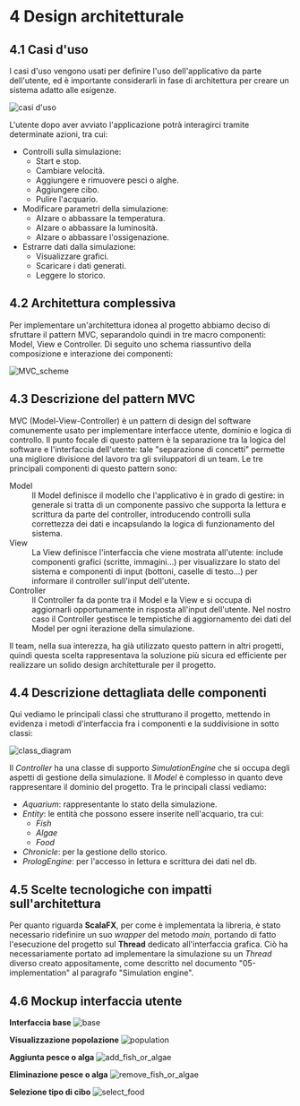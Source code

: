 # 4 Design architetturale

## 4.1 Casi d'uso
I casi d'uso vengono usati per definire l'uso dell'applicativo da parte dell'utente, ed è importante considerarli in fase di architettura per creare un sistema adatto alle esigenze.

![casi d'uso](img/casi_d_uso.png)

L'utente dopo aver avviato l'applicazione potrà interagirci tramite determinate azioni, tra cui:
- Controlli sulla simulazione:
  - Start e stop.
  - Cambiare velocità.
  - Aggiungere e rimuovere pesci o alghe.
  - Aggiungere cibo.
  - Pulire l'acquario.
- Modificare parametri della simulazione:
  - Alzare o abbassare la temperatura.
  - Alzare o abbassare la luminosità.
  - Alzare o abbassare l'ossigenazione.
- Estrarre dati dalla simulazione:
  - Visualizzare grafici.
  - Scaricare i dati generati.
  - Leggere lo storico.

## 4.2 Architettura complessiva

Per implementare un'architettura idonea al progetto abbiamo deciso di sfruttare il pattern MVC, separandolo quindi in tre macro componenti: Model, View e Controller. Di seguito uno schema riassuntivo della composizione e interazione dei componenti:

![MVC_scheme](img/MVC_scheme.png)

## 4.3 Descrizione del pattern MVC

MVC (Model-View-Controller) è un pattern di design del software comunemente usato per implementare interfacce utente, dominio e logica di controllo. Il punto focale di questo pattern è la separazione tra la logica del software e l'interfaccia dell'utente: tale "separazione di concetti" permette una migliore divisione del lavoro tra gli sviluppatori di un team. Le tre principali componenti di questo pattern sono:
<dl>
	<dt>Model</dt>
	<dd>
		Il Model definisce il modello che l'applicativo è in grado di gestire: in generale si tratta di un componente passivo che supporta la lettura e scrittura da parte del controller, introducendo controlli sulla correttezza dei dati e incapsulando la logica di funzionamento del sistema.
	</dd>
	<dt>View</dt>
	<dd>
		La View definisce l'interfaccia che viene mostrata all'utente: include componenti grafici (scritte, immagini...) per visualizzare lo stato del sistema e componenti di input (bottoni, caselle di testo...) per informare il controller sull'input dell'utente.
	</dd>
	<dt>Controller</dt>
	<dd>
		Il Controller fa da ponte tra il Model e la View e si occupa di aggiornarli opportunamente in risposta all'input dell'utente. Nel nostro caso il Controller gestisce le tempistiche di aggiornamento dei dati del Model per ogni iterazione della simulazione.
	</dd>
</dl>

Il team, nella sua interezza, ha già utilizzato questo pattern in altri progetti, quindi questa scelta rappresentava la soluzione più sicura ed efficiente per realizzare un solido design architetturale per il progetto.

## 4.4 Descrizione dettagliata delle componenti

Qui vediamo le principali classi che strutturano il progetto, mettendo in evidenza i metodi d'interfaccia fra i componenti e la suddivisione in sotto classi:

![class_diagram](img/class_diagram.png)

Il *Controller* ha una classe di supporto *SimulationEngine* che si occupa degli aspetti di gestione della simulazione. Il *Model* è complesso in quanto deve rappresentare il dominio del progetto. Tra le principali classi vediamo:
- *Aquarium*: rappresentante lo stato della simulazione.
- *Entity*: le entità che possono essere inserite nell'acquario, tra cui:
  - *Fish*
  - *Algae*
  - *Food*
- *Chronicle*: per la gestione dello storico.
- *PrologEngine*: per l'accesso in lettura e scrittura dei dati nel db.

## 4.5 Scelte tecnologiche con impatti sull'architettura
Per quanto riguarda **ScalaFX**, per come è implementata la libreria, è stato necessario ridefinire un suo *wrapper* del metodo *main*, portando di fatto l'esecuzione del progetto sul **Thread** dedicato all'interfaccia grafica. Ciò ha necessariamente portato ad implementare la simulazione su un *Thread* diverso creato appositamente, come descritto nel documento "05-implementation" al paragrafo "Simulation engine".

## 4.6 Mockup interfaccia utente

**Interfaccia base**
![base](img/base.png)

**Visualizzazione popolazione**
![population](img/population.png)

**Aggiunta pesce o alga**
![add_fish_or_algae](img/add_fish_or_algae.png)

**Eliminazione pesce o alga**
![remove_fish_or_algae](img/remove_fish_or_algae.png)

**Selezione tipo di cibo**
![select_food](img/select_food.png)